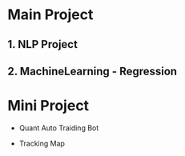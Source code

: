 # Main Project

## 1. NLP Project

## 2. MachineLearning - Regression



# Mini Project

- Quant Auto Traiding Bot

- Tracking Map



